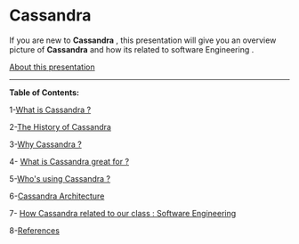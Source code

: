 # Cassandra

If you are new to **Cassandra** , this presentation will give you an overview picture of **Cassandra** and how its related to software Engineering .


[About this presentation](https://github.com/Afnan-Aldhahri/Cassandra/blob/master/Recources/about%20this%20presentation.md) 


-----------------------------------------------------------------------------------------------------


**Table of Contents:**


1-[What is Cassandra ?](https://github.com/Afnan-Aldhahri/Cassandra/blob/master/Recources/What%20is%20Cassandra%20%3F.md)  

2-[The History of Cassandra](https://github.com/Afnan-Aldhahri/Cassandra/blob/master/Recources/The%20History%20of%20Cassandra%20.md)

3-[Why Cassandra ? ](https://github.com/Afnan-Aldhahri/Cassandra/blob/master/Recources/Why%20Cassandra%20%3F%20%20.md) 

4- [What is Cassandra great for ?](https://github.com/Afnan-Aldhahri/Cassandra/blob/master/Recources/What%20is%20Cassandra%20great%20for%20%3F.md)

5-[Who's using Cassandra ?](https://github.com/Afnan-Aldhahri/Cassandra/blob/master/Recources/Who's%20using%20Cassandra%20%3F.md) 

6-[Cassandra Architecture](https://github.com/Afnan-Aldhahri/Cassandra/blob/master/Recources/Cassandra%20Architecture%20.md) 

7- [How Cassandra related to our class : Software Engineering]()

8-[References](https://github.com/Afnan-Aldhahri/Cassandra/blob/master/Recources/References.md)
